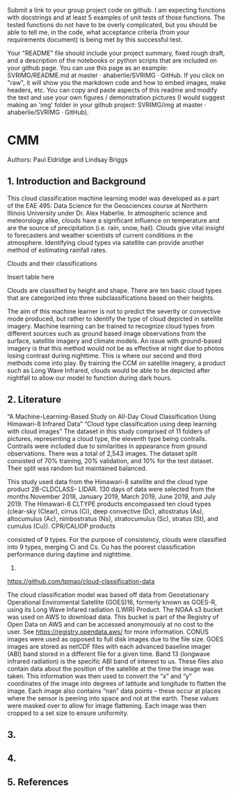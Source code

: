 Submit a link to your group project code on github. I am expecting functions with docstrings and at least 5 examples of unit tests of those functions. The tested functions do not have to be overly complicated, but you should be able to tell me, in the code, what acceptance criteria (from your requirements document) is being met by this successful test.



Your "README" file should include your project summary, fixed rough draft, and a description of the notebooks or python scripts that are included on your github page. You can use this page as an example: SVRIMG/README.md at master · ahaberlie/SVRIMG · GitHub. If you click on "raw", it will show you the markdown code and how to embed images, make headers, etc. You can copy and paste aspects of this readme and modify the text and use your own figures / demonstration pictures (I would suggest making an 'img' folder in your github project: SVRIMG/img at master · ahaberlie/SVRIMG · GitHub).

# CMM

Authors: Paul Eldridge and Lindsay Briggs 

## 1. Introduction and Background 


This cloud classification machine learning model was developed as a part of the EAE 495: Data 
Science for the Geosciences course at Northern Illinois University under Dr. Alex Haberlie. In 
atmospheric science and meteorology alike, clouds have a significant influence on temperature 
and are the source of precipitation (i.e. rain, snow, hail). Clouds give vital insight to forecasters 
and weather scientists of current conditions in the atmosphere. Identifying cloud types via 
satellite can provide another method of estimating rainfall rates.

Clouds and their classifications

Insert table here 

Clouds are classified by height and shape. There are ten basic cloud types that are categorized 
into three subclassifications based on their heights. 


The aim of this machine learner is not to predict the severity or convective mode produced, but 
rather to identify the type of cloud depicted in satellite imagery. Machine learning can be trained to recognize cloud types from different sources such as ground 
based image observations from the surface, satellite imagery and climate models. An issue with 
ground-based imagery is that this method would not be as effective at night due to photos losing 
contrast during nighttime. This is where our second and third methods come into play. By 
training the CCM on satellite imagery, a product such as Long Wave Infrared, clouds would be 
able to be depicted after nightfall to allow our model to function during dark hours.

## 2. Literature 

“A Machine-Learning-Based Study on All-Day Cloud Classification Using Himawari-8 Infrared Data”
“Cloud type classification using deep learning with cloud images” The dataset in this study comprised of 11 folders of pictures, representing a cloud type, the 
eleventh type being contrails. Contrails were included due to similarities in appearance from 
ground observations. There was a total of 2,543 images. The dataset split consisted of 70% 
training, 20% validation, and 10% for the test dataset. Their split was random but maintained 
balanced. 

This study used data from the Himawari-8 satellite and the cloud type product 2B-CLDCLASS-
LIDAR. 130 days of data were selected from the months November 2018, January 2019, March 
2019, June 2019, and July 2019. The Himawari-8 CLTYPE products encompassed ten cloud 
types (clear-sky (Clear), cirrus (Ci), deep convective (Dc), altostratus (As), altocumulus (Ac), 
nimbostratus (Ns), stratocumulus (Sc), stratus (St), and cumulus (Cu)). CPR/CALIOP products 

consisted of 9 types. For the purpose of consistency, clouds were classified into 9 types, merging 
Ci and Cs. Cu has the poorest classification performance during daytime and nighttime. 

1. 
https://github.com/tpmao/cloud-classification-data

The cloud classification model was based off data from Geostationary Operational Enviromental 
Satellite (GOES)16, formerly known as GOES-R, using its Long Wave Infared radiation (LWIR) 
Product. The NOAA s3 bucket was used on AWS to download data. This bucket is part of the 
Registry of Open Data on AWS and can be accessed anonymously at no cost to the user. See 
https://registry.opendata.aws/ for more information. CONUS images were used as opposed to 
full disk images due to the file size. GOES images are stored as netCDF files with each advanced 
baseline imager (ABI) band stored in a different file for a given time. Band 13 (longwave 
infrared radiation) is the specific ABI band of interest to us. These files also contain data about 
the position of the satellite at the time the image was taken. This information was then used to 
convert the “x” and “y” coordinates of the image into degrees of latitude and longitude to flatten 
the image. Each image also contains “nan” data points – these occur at places where the sensor is 
peering into space and not at the earth. These values were masked over to allow for image 
flattening. Each image was then cropped to a set size to ensure uniformity.

## 3.

## 4. 

## 5. References 
